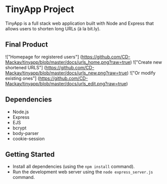 # TinyApp Project

TinyApp is a full stack web application built with Node and Express that allows users to shorten long URLs (à la bit.ly).

## Final Product

!["Homepage for registered users"]
(https://github.com/CD-Mackay/tinyapp/blob/master/docs/urls_home.png?raw=true)
!["Create new shortened URLS"]
(https://github.com/CD-Mackay/tinyapp/blob/master/docs/urls_new.png?raw=true)
!["Or modify existing ones"]
(https://github.com/CD-Mackay/tinyapp/blob/master/docs/urls_edit.png?raw=true)

## Dependencies

- Node.js
- Express
- EJS
- bcrypt
- body-parser
- cookie-session

## Getting Started

- Install all dependencies (using the `npm install` command).
- Run the development web server using the `node express_server.js` command.